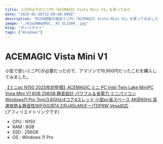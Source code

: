 ```yaml
---
title: ２万円以下のミニPC「ACEMAGIC Vista Mini V1」を買ってみた
date: "2025-05-28T12:00:00.000Z"
description: "N150搭載の格安ミニPC「ACEMAGIC Vista Mini V1」を買ってみました"
image: "./61w3NWwDRVL._AC_SL1500_.jpg"
blog: "ガンバラナイ"
tags: ["Windows"]
---
```


# ACEMAGIC Vista Mini V1
小型で安いミニPCが必要だったので、アマゾンで19,900円だったこれを購入してみました。

[【ミニpc N150 2025年初登場】ACEMAGIC ミニ PC Intel Twin Lake MiniPC Vista Mini V1 8GB 256GB 静音設計 パワフル＆省電力 ミニパソコン Windows11 Pro 7nm/3.6GHz/4コア4スレッド 小型pc省スペース 4K@60Hz 高速放熱＆静音性WiFi5G/BT4.2/RJ45LANポー/TDP6W Vesa対応](https://amzn.to/4k77oXc)  
(アフィリエイトリンクです)

- CPU : N150
- RAM : 8GB
- SSD : 256GB
- OS : Windows 11 Pro


